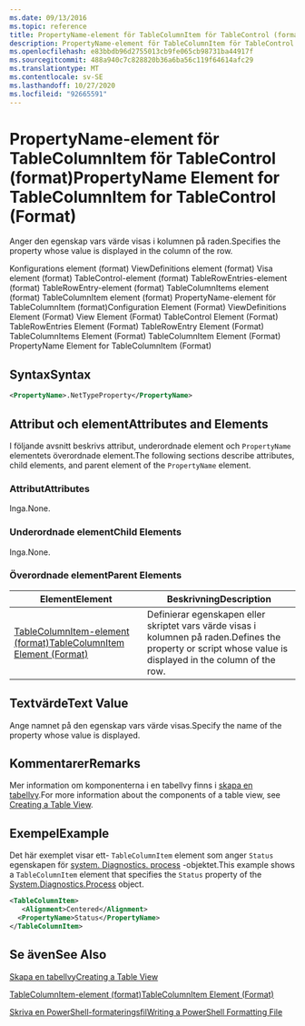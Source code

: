 ```yaml
---
ms.date: 09/13/2016
ms.topic: reference
title: PropertyName-element för TableColumnItem för TableControl (format)
description: PropertyName-element för TableColumnItem för TableControl (format)
ms.openlocfilehash: e83bbdb96d2755013cb9fe065cb98731ba44917f
ms.sourcegitcommit: 488a940c7c828820b36a6ba56c119f64614afc29
ms.translationtype: MT
ms.contentlocale: sv-SE
ms.lasthandoff: 10/27/2020
ms.locfileid: "92665591"
---
```

# <a name="propertyname-element-for-tablecolumnitem-for-tablecontrol-format"></a><span data-ttu-id="b2150-103">PropertyName-element för TableColumnItem för TableControl (format)</span><span class="sxs-lookup"><span data-stu-id="b2150-103">PropertyName Element for TableColumnItem for TableControl (Format)</span></span>

<span data-ttu-id="b2150-104">Anger den egenskap vars värde visas i kolumnen på raden.</span><span class="sxs-lookup"><span data-stu-id="b2150-104">Specifies the property whose value is displayed in the column of the row.</span></span>

<span data-ttu-id="b2150-105">Konfigurations element (format) ViewDefinitions element (format) Visa element (format) TableControl-element (format) TableRowEntries-element (format) TableRowEntry-element (format) TableColumnItems element (format) TableColumnItem element (format) PropertyName-element för TableColumnItem (format)</span><span class="sxs-lookup"><span data-stu-id="b2150-105">Configuration Element (Format) ViewDefinitions Element (Format) View Element (Format) TableControl Element (Format) TableRowEntries Element (Format) TableRowEntry Element (Format) TableColumnItems Element (Format) TableColumnItem Element (Format) PropertyName Element for TableColumnItem (Format)</span></span>

## <a name="syntax"></a><span data-ttu-id="b2150-106">Syntax</span><span class="sxs-lookup"><span data-stu-id="b2150-106">Syntax</span></span>

```xml
<PropertyName>.NetTypeProperty</PropertyName>
```

## <a name="attributes-and-elements"></a><span data-ttu-id="b2150-107">Attribut och element</span><span class="sxs-lookup"><span data-stu-id="b2150-107">Attributes and Elements</span></span>

<span data-ttu-id="b2150-108">I följande avsnitt beskrivs attribut, underordnade element och `PropertyName` elementets överordnade element.</span><span class="sxs-lookup"><span data-stu-id="b2150-108">The following sections describe attributes, child elements, and parent element of the `PropertyName` element.</span></span>

### <a name="attributes"></a><span data-ttu-id="b2150-109">Attribut</span><span class="sxs-lookup"><span data-stu-id="b2150-109">Attributes</span></span>

<span data-ttu-id="b2150-110">Inga.</span><span class="sxs-lookup"><span data-stu-id="b2150-110">None.</span></span>

### <a name="child-elements"></a><span data-ttu-id="b2150-111">Underordnade element</span><span class="sxs-lookup"><span data-stu-id="b2150-111">Child Elements</span></span>

<span data-ttu-id="b2150-112">Inga.</span><span class="sxs-lookup"><span data-stu-id="b2150-112">None.</span></span>

### <a name="parent-elements"></a><span data-ttu-id="b2150-113">Överordnade element</span><span class="sxs-lookup"><span data-stu-id="b2150-113">Parent Elements</span></span>

|<span data-ttu-id="b2150-114">Element</span><span class="sxs-lookup"><span data-stu-id="b2150-114">Element</span></span>|<span data-ttu-id="b2150-115">Beskrivning</span><span class="sxs-lookup"><span data-stu-id="b2150-115">Description</span></span>|
|-------------|-----------------|
|[<span data-ttu-id="b2150-116">TableColumnItem-element (format)</span><span class="sxs-lookup"><span data-stu-id="b2150-116">TableColumnItem Element (Format)</span></span>](./tablecolumnitem-element-for-tablecolumnitems-for-tablecontrol-format.md)|<span data-ttu-id="b2150-117">Definierar egenskapen eller skriptet vars värde visas i kolumnen på raden.</span><span class="sxs-lookup"><span data-stu-id="b2150-117">Defines the property or script whose value is displayed in the column of the row.</span></span>|

## <a name="text-value"></a><span data-ttu-id="b2150-118">Textvärde</span><span class="sxs-lookup"><span data-stu-id="b2150-118">Text Value</span></span>

<span data-ttu-id="b2150-119">Ange namnet på den egenskap vars värde visas.</span><span class="sxs-lookup"><span data-stu-id="b2150-119">Specify the name of the property whose value is displayed.</span></span>

## <a name="remarks"></a><span data-ttu-id="b2150-120">Kommentarer</span><span class="sxs-lookup"><span data-stu-id="b2150-120">Remarks</span></span>

<span data-ttu-id="b2150-121">Mer information om komponenterna i en tabellvy finns i [skapa en tabellvy](./creating-a-table-view.md).</span><span class="sxs-lookup"><span data-stu-id="b2150-121">For more information about the components of a table view, see [Creating a Table View](./creating-a-table-view.md).</span></span>

## <a name="example"></a><span data-ttu-id="b2150-122">Exempel</span><span class="sxs-lookup"><span data-stu-id="b2150-122">Example</span></span>

<span data-ttu-id="b2150-123">Det här exemplet visar ett- `TableColumnItem` element som anger `Status` egenskapen för [system. Diagnostics. process](/dotnet/api/System.Diagnostics.Process) -objektet.</span><span class="sxs-lookup"><span data-stu-id="b2150-123">This example shows a `TableColumnItem` element that specifies the `Status` property of the [System.Diagnostics.Process](/dotnet/api/System.Diagnostics.Process) object.</span></span>

```xml
<TableColumnItem>
   <Alignment>Centered</Alignment>
  <PropertyName>Status</PropertyName>
</TableColumnItem>

```

## <a name="see-also"></a><span data-ttu-id="b2150-124">Se även</span><span class="sxs-lookup"><span data-stu-id="b2150-124">See Also</span></span>

[<span data-ttu-id="b2150-125">Skapa en tabellvy</span><span class="sxs-lookup"><span data-stu-id="b2150-125">Creating a Table View</span></span>](./creating-a-table-view.md)

[<span data-ttu-id="b2150-126">TableColumnItem-element (format)</span><span class="sxs-lookup"><span data-stu-id="b2150-126">TableColumnItem Element (Format)</span></span>](./tablecolumnitem-element-for-tablecolumnitems-for-tablecontrol-format.md)

[<span data-ttu-id="b2150-127">Skriva en PowerShell-formateringsfil</span><span class="sxs-lookup"><span data-stu-id="b2150-127">Writing a PowerShell Formatting File</span></span>](./writing-a-powershell-formatting-file.md)
